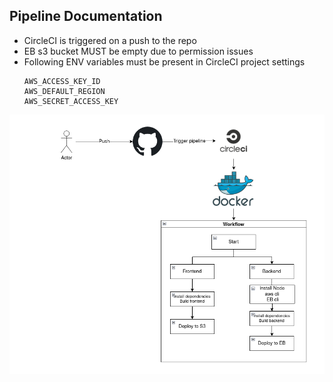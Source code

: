 ## Pipeline Documentation

- CircleCI is triggered on a push to the repo
- EB s3 bucket MUST be empty due to permission issues
- Following ENV variables must be present in CircleCI project settings
    ```
    AWS_ACCESS_KEY_ID
    AWS_DEFAULT_REGION
    AWS_SECRET_ACCESS_KEY
    ```
![CircleciDia](../screenshots/circleci%20dia.png)